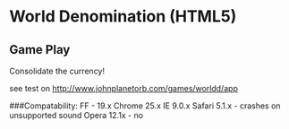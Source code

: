 World Denomination (HTML5)
==========================

Game Play
---------
Consolidate the currency! 


see test on 
http://www.johnplanetorb.com/games/worldd/app



###Compatability:
FF - 19.x
Chrome 25.x
IE 9.0.x
Safari 5.1.x - crashes on unsupported sound
Opera 12.1x - no
